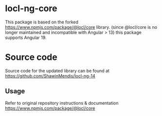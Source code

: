 # locl-ng-core

This package is based on the forked https://www.npmjs.com/package/@locl/core library.
(since @locl/core is no longer maintained and incompatible with Angular > 13) this package supports Angular 19.

# Source code

Source code for the updated library can be found at https://github.com/ShawinMendis/locl-ng-14

## Usage

Refer to original repository instructions & documentation https://www.npmjs.com/package/@locl/core

